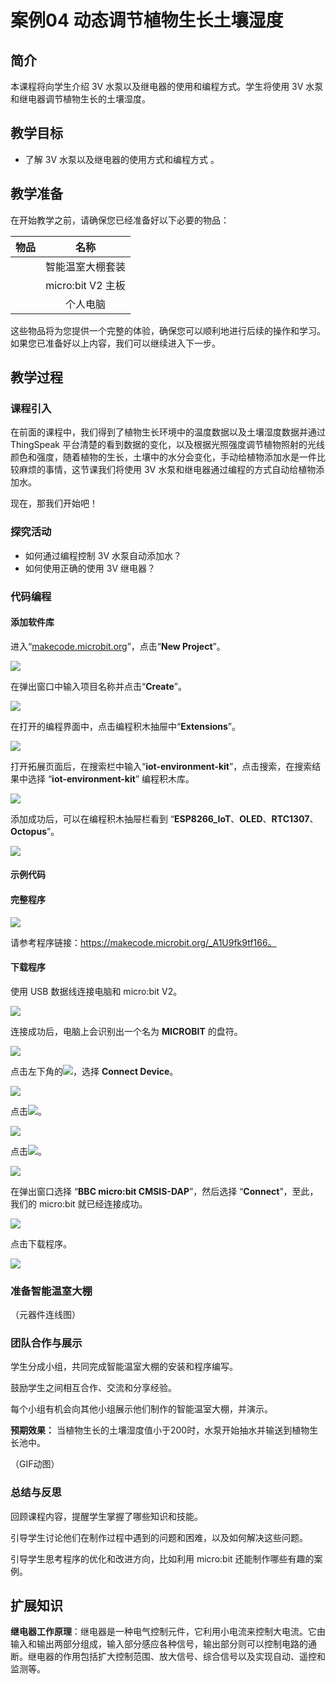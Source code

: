 ﻿# 案例04 动态调节植物生长土壤湿度

## 简介

本课程将向学生介绍 3V 水泵以及继电器的使用和编程方式。学生将使用 3V 水泵和继电器调节植物生长的土壤湿度。

## 教学目标

- 了解 3V 水泵以及继电器的使用方式和编程方式 。

## 教学准备

在开始教学之前，请确保您已经准备好以下必要的物品：

| 物品 |       名称        |
| :--: | :---------------: |
|      | 智能温室大棚套装  |
|      | micro:bit V2 主板 |
|      |     个人电脑      |

这些物品将为您提供一个完整的体验，确保您可以顺利地进行后续的操作和学习。如果您已准备好以上内容，我们可以继续进入下一步。

## 教学过程

### 课程引入

在前面的课程中，我们得到了植物生长环境中的温度数据以及土壤湿度数据并通过 ThingSpeak 平台清楚的看到数据的变化，以及根据光照强度调节植物照射的光线颜色和强度，随着植物的生长，土壤中的水分会变化，手动给植物添加水是一件比较麻烦的事情，这节课我们将使用 3V 水泵和继电器通过编程的方式自动给植物添加水。

现在，那我们开始吧！

### 探究活动

- 如何通过编程控制 3V 水泵自动添加水？
- 如何使用正确的使用 3V 继电器？

### 代码编程

#### 添加软件库

进入“[makecode.microbit.org](https://makecode.microbit.org/)”，点击“**New Project**”。

![](https://wiki-media-ef.oss-cn-hongkong.aliyuncs.com//images/microbit-greenhouse-programming-preparation-01.png)



在弹出窗口中输入项目名称并点击“**Create**”。

![](https://wiki-media-ef.oss-cn-hongkong.aliyuncs.com//images/microbit-greenhouse-programming-preparation-02.png)



在打开的编程界面中，点击编程积木抽屉中“**Extensions**”。

![](https://wiki-media-ef.oss-cn-hongkong.aliyuncs.com//images/microbit-greenhouse-programming-preparation-03.png)



打开拓展页面后，在搜索栏中输入“**iot-environment-kit**”，点击搜索，在搜索结果中选择 “**iot-environment-kit**” 编程积木库。

![](https://wiki-media-ef.oss-cn-hongkong.aliyuncs.com//images/microbit-greenhouse-programming-preparation-04.png)



添加成功后，可以在编程积木抽屉栏看到 “**ESP8266_IoT**、**OLED**、**RTC1307**、**Octopus**”。

![](https://wiki-media-ef.oss-cn-hongkong.aliyuncs.com//images/microbit-greenhouse-programming-preparation-05.png)

#### 示例代码



#### 完整程序

![](https://wiki-media-ef.oss-cn-hongkong.aliyuncs.com//images/microbit-greenhouse-programming-case04-1.png)

请参考程序链接：https://makecode.microbit.org/_A1U9fk9tf166。

#### 下载程序

使用 USB 数据线连接电脑和 micro:bit V2。

![](https://wiki-media-ef.oss-cn-hongkong.aliyuncs.com//images/microbit-greenhouse-programming-preparation-06.gif)

连接成功后，电脑上会识别出一个名为 **MICROBIT** 的盘符。

![](https://wiki-media-ef.oss-cn-hongkong.aliyuncs.com//images/microbit-greenhouse-programming-preparation-07.png)

点击左下角的![](https://wiki-media-ef.oss-cn-hongkong.aliyuncs.com//images/microbit-greenhouse-programming-preparation-08.png)，选择 **Connect Device**。

![](https://wiki-media-ef.oss-cn-hongkong.aliyuncs.com//images/microbit-greenhouse-programming-preparation-09.png)

点击![](https://wiki-media-ef.oss-cn-hongkong.aliyuncs.com//images/microbit-greenhouse-programming-preparation-10.png)。

![](https://wiki-media-ef.oss-cn-hongkong.aliyuncs.com//images/microbit-greenhouse-programming-preparation-11.png)

点击![](https://wiki-media-ef.oss-cn-hongkong.aliyuncs.com//images/microbit-greenhouse-programming-preparation-12.png)。

![](https://wiki-media-ef.oss-cn-hongkong.aliyuncs.com//images/microbit-greenhouse-programming-preparation-13.png)



在弹出窗口选择 “**BBC micro:bit CMSIS-DAP**”，然后选择 “**Connect**”，至此，我们的 micro:bit 就已经连接成功。

![](https://wiki-media-ef.oss-cn-hongkong.aliyuncs.com//images/microbit-greenhouse-programming-preparation-14.png)

点击下载程序。

![](https://wiki-media-ef.oss-cn-hongkong.aliyuncs.com//images/microbit-greenhouse-programming-preparation-15.png)

### 准备智能温室大棚

（元器件连线图）

### 团队合作与展示

学生分成小组，共同完成智能温室大棚的安装和程序编写。

鼓励学生之间相互合作、交流和分享经验。

每个小组有机会向其他小组展示他们制作的智能温室大棚，并演示。

**预期效果：** 当植物生长的土壤湿度值小于200时，水泵开始抽水并输送到植物生长池中。

（GIF动图）

### 总结与反思

回顾课程内容，提醒学生掌握了哪些知识和技能。

引导学生讨论他们在制作过程中遇到的问题和困难，以及如何解决这些问题。

引导学生思考程序的优化和改进方向，比如利用 micro:bit 还能制作哪些有趣的案例。

## 扩展知识

**继电器工作原理**：继电器是一种电气控制元件，它利用小电流来控制大电流。它由输入和输出两部分组成，输入部分感应各种信号，输出部分则可以控制电路的通断。继电器的作用包括扩大控制范围、放大信号、综合信号以及实现自动、遥控和监测等。

